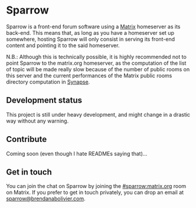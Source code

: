 # Sparrow

Sparrow is a front-end forum software using a [Matrix](https://matrix.org) homeserver
as its back-end. This means that, as long as you have a homeserver set up somewhere,
hosting Sparrow will only consist in serving its front-end content and pointing it
to the said homeserver.

N.B.: Although this is technically possible, it is highly recommended not to point
Sparrow to the matrix.org homeserver, as the computation of the list of topic
will be made really slow because of the number of public rooms on this server
and the current performances of the Matrix public rooms directory computation in
[Synapse](https://github.com/matrix-org/synapse).

## Development status

This project is still under heavy development, and might change in a drastic way
without any warning.

## Contribute

Coming soon (even though I hate READMEs saying that)...

## Get in touch

You can join the chat on Sparrow by joining the [#sparrow:matrix.org](https://matrix.to/#/#sparrow:matrix.org)
room on Matrix. If you prefer to get in touch privately, you can drop an email
at <sparrow@brendanabolivier.com>.
